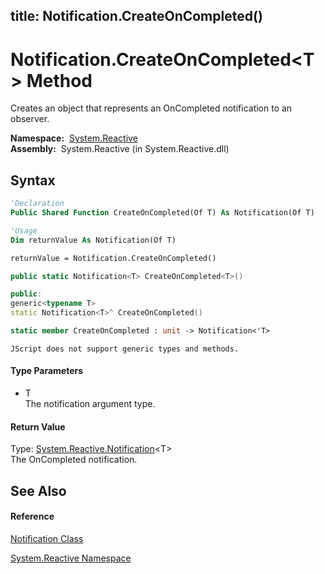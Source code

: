 title: Notification.CreateOnCompleted<T>()
---
# Notification.CreateOnCompleted\<T\> Method

Creates an object that represents an OnCompleted notification to an observer.

**Namespace:**  [System.Reactive](System.Reactive\System.Reactive.md)  
**Assembly:**  System.Reactive (in System.Reactive.dll)

## Syntax

```vb
'Declaration
Public Shared Function CreateOnCompleted(Of T) As Notification(Of T)
```

```vb
'Usage
Dim returnValue As Notification(Of T)

returnValue = Notification.CreateOnCompleted()
```

```csharp
public static Notification<T> CreateOnCompleted<T>()
```

```c++
public:
generic<typename T>
static Notification<T>^ CreateOnCompleted()
```

```fsharp
static member CreateOnCompleted : unit -> Notification<'T> 
```

```jscript
JScript does not support generic types and methods.
```

#### Type Parameters

- T  
  The notification argument type.

#### Return Value

Type: [System.Reactive.Notification](Notification\Notification(T).md)\<T\>  
The OnCompleted notification.

## See Also

#### Reference

[Notification Class](Notification\Notification.md)

[System.Reactive Namespace](System.Reactive\System.Reactive.md)






